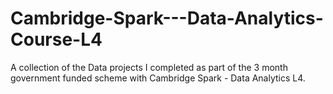 # Cambridge-Spark---Data-Analytics-Course-L4
A collection of the Data projects I completed as part of the 3 month government funded scheme with Cambridge Spark - Data Analytics L4.
